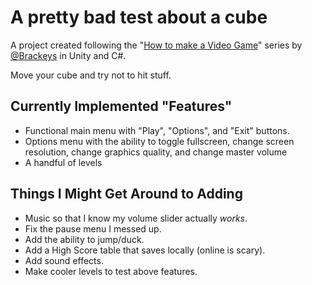 # A pretty bad test about a cube
A project created following the "[How to make a Video Game](https://www.youtube.com/watch?v=j48LtUkZRjU&list=PLPV2KyIb3jR53Jce9hP7G5xC4O9AgnOuL)" series by [@Brackeys](https://github.com/Brackeys) in Unity and C#.

Move your cube and try not to hit stuff.

## Currently Implemented "Features"
* Functional main menu with "Play", "Options", and "Exit" buttons.
* Options menu with the ability to toggle fullscreen, change screen resolution, change graphics quality, and change master volume
* A handful of levels 

## Things I Might Get Around to Adding
* Music so that I know my volume slider actually _works_.
* Fix the pause menu I messed up.
* Add the ability to jump/duck.
* Add a High Score table that saves locally (online is scary).
* Add sound effects.
* Make cooler levels to test above features.
